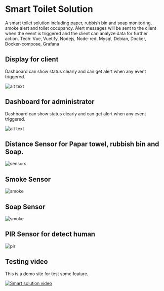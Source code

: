 # Smart Toilet Solution
A smart toilet solution including paper, rubbish bin and soap monitoring, smoke alert and toilet occupancy.
Alert messages will be sent to the client when the event is triggered and the client can analyze data for further action.
Tech: Vue, Vuetify, Nodejs, Node-red, Mysql, Debian, Docker, Docker-compose, Grafana

## Display for client

Dashboard can show status clearly and can get alert when any event triggered.

![alt text](Smart-Toilet-1-1.jpg)

## Dashboard for administrator

Dashboard can show status clearly and can get alert when any event triggered.

![alt text](dashboard.png)

## Distance Sensor for Papar towel, rubbish bin and Soap.

![sensors](DistanceSensor.jpg)

## Smoke Sensor

![smoke](SmokeSensor.jpg)

## Soap Sensor

![smoke](Soap.jpg)

## PIR Sensor for detect human

![pir](PIR.jpg)

## Testing video

This is a demo site for test some feature.

[![Smart solution video](https://img.youtube.com/vi/_dcR_z25hYI/0.jpg)](https://youtube.com/shorts/_dcR_z25hYI)

